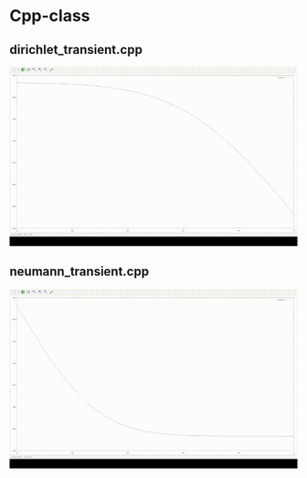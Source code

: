 # Cpp-class

## dirichlet_transient.cpp

![](./dirichlet.gif)


## neumann_transient.cpp

![](./neumann.gif)
